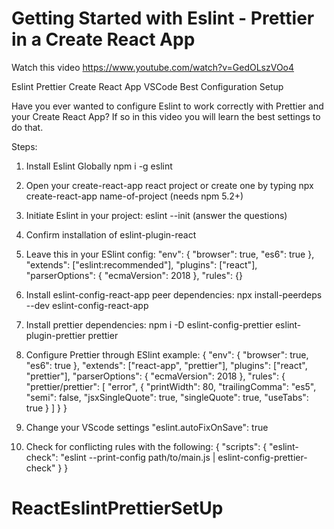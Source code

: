 # Getting Started with Eslint - Prettier in a Create React App

Watch this video https://www.youtube.com/watch?v=GedOLszVOo4

Eslint Prettier Create React App VSCode Best Configuration Setup

Have you ever wanted to configure Eslint to work correctly with Prettier and your Create React App? If so in this video you will learn the best settings to do that.

Steps:
1. Install Eslint Globally
npm i -g eslint

2. Open your create-react-app react project or create one by typing
npx create-react-app name-of-project
(needs npm 5.2+)

3. Initiate Eslint in your project:
eslint --init
(answer the questions)

4. Confirm installation of eslint-plugin-react

5. Leave this in your ESlint config:
 "env": {
  "browser": true,
  "es6": true
 },
 "extends": ["eslint:recommended"],
 "plugins": ["react"],
 "parserOptions": {
  "ecmaVersion": 2018
 },
 "rules": {}

6.  Install eslint-config-react-app peer dependencies:
npx install-peerdeps --dev eslint-config-react-app

7. Install prettier dependencies:
npm i -D eslint-config-prettier eslint-plugin-prettier prettier

8. Configure Prettier through ESlint example: 
{
  "env": {
    "browser": true,
    "es6": true
  },
  "extends": ["react-app", "prettier"],
  "plugins": ["react", "prettier"],
  "parserOptions": {
    "ecmaVersion": 2018
  },
  "rules": {
    "prettier/prettier": [
      "error",
      {
        "printWidth": 80,
        "trailingComma": "es5",
        "semi": false,
        "jsxSingleQuote": true,
        "singleQuote": true,
        "useTabs": true
      }
    ]
  }
}

9. Change your VScode settings 
"eslint.autoFixOnSave": true

10. Check for conflicting rules with the following:
{
  "scripts": {
    "eslint-check": "eslint --print-config path/to/main.js | eslint-config-prettier-check"
  }
}

# ReactEslintPrettierSetUp
